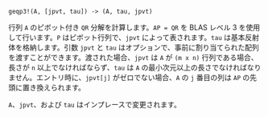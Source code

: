 ```
geqp3!(A, [jpvt, tau]) -> (A, tau, jpvt)
```

行列 `A` のピボット付き `QR` 分解を計算します。`AP = QR` を BLAS レベル 3 を使用して行います。`P` はピボット行列で、`jpvt` によって表されます。`tau` は基本反射体を格納します。引数 `jpvt` と `tau` はオプションで、事前に割り当てられた配列を渡すことができます。渡された場合、`jpvt` は `A` が `(m x n)` 行列である場合、長さが `n` 以上でなければならず、`tau` は `A` の最小次元以上の長さでなければなりません。エントリ時に、`jpvt[j]` がゼロでない場合、`A` の `j` 番目の列は `AP` の先頭に置き換えられます。

`A`、`jpvt`、および `tau` はインプレースで変更されます。
